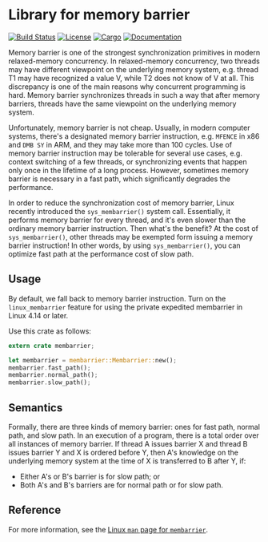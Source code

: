 # Library for memory barrier

[![Build Status](https://travis-ci.org/jeehoonkang/membarrier-rs.svg?branch=master)](https://travis-ci.org/jeehoonkang/membarrier-rs)
[![License](https://img.shields.io/badge/license-MIT%2FApache--2.0-blue.svg)](https://github.com/jeehoonkang/membarrier-rs)
[![Cargo](https://img.shields.io/crates/v/membarrier.svg)](https://crates.io/crates/membarrier)
[![Documentation](https://docs.rs/membarrier/badge.svg)](https://docs.rs/membarrier)

Memory barrier is one of the strongest synchronization primitives in modern relaxed-memory
concurrency. In relaxed-memory concurrency, two threads may have different viewpoint on the
underlying memory system, e.g. thread T1 may have recognized a value V, while T2 does not know
of V at all. This discrepancy is one of the main reasons why concurrent programming is
hard. Memory barrier synchronizes threads in such a way that after memory barriers, threads have
the same viewpoint on the underlying memory system.

Unfortunately, memory barrier is not cheap. Usually, in modern computer systems, there's a
designated memory barrier instruction, e.g. `MFENCE` in x86 and `DMB SY` in ARM, and they may
take more than 100 cycles. Use of memory barrier instruction may be tolerable for several use
cases, e.g. context switching of a few threads, or synchronizing events that happen only once in
the lifetime of a long process. However, sometimes memory barrier is necessary in a fast path,
which significantly degrades the performance.

In order to reduce the synchronization cost of memory barrier, Linux recently introduced the
`sys_membarrier()` system call. Essentially, it performs memory barrier for every thread, and
it's even slower than the ordinary memory barrier instruction. Then what's the benefit? At the
cost of `sys_membarrier()`, other threads may be exempted form issuing a memory barrier
instruction! In other words, by using `sys_membarrier()`, you can optimize fast path at the
performance cost of slow path.

## Usage

By default, we fall back to memory barrier instruction. Turn on the `linux_membarrier` feature
for using the private expedited membarrier in Linux 4.14 or later.

Use this crate as follows:

```rust
extern crate membarrier;

let membarrier = membarrier::Membarrier::new();
membarrier.fast_path();
membarrier.normal_path();
membarrier.slow_path();
```

## Semantics

Formally, there are three kinds of memory barrier: ones for fast path, normal path, and slow
path. In an execution of a program, there is a total order over all instances of memory
barrier. If thread A issues barrier X and thread B issues barrier Y and X is ordered before Y,
then A's knowledge on the underlying memory system at the time of X is transferred to B after Y,
if:

- Either A's or B's barrier is for slow path; or
- Both A's and B's barriers are for normal path or for slow path.

## Reference

For more information, see the [Linux `man` page for
`membarrier`](http://man7.org/linux/man-pages/man2/membarrier.2.html).
